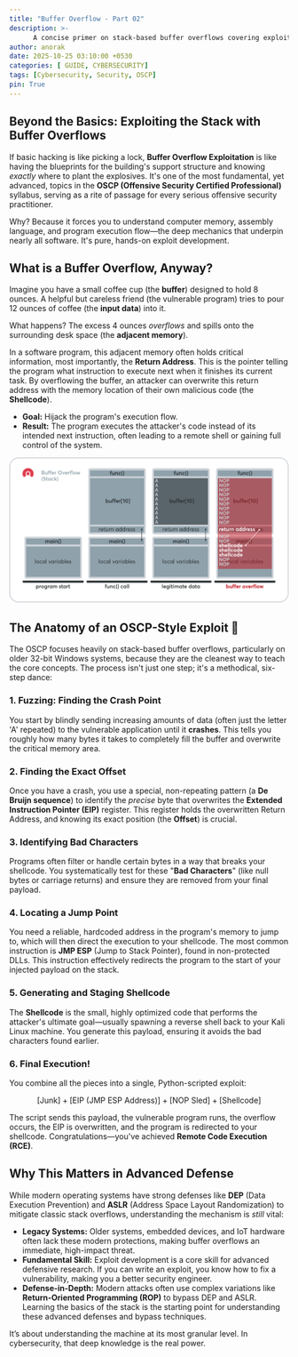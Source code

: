```yaml
--- 
title: "Buffer Overflow - Part 02"
description: >-
      A concise primer on stack-based buffer overflows covering exploitation techniques, common mitigations, and defensive best practices.
author: anorak
date: 2025-10-25 03:10:00 +0530
categories: [ GUIDE, CYBERSECURITY]
tags: [Cybersecurity, Security, OSCP]
pin: True
--- 
```



## Beyond the Basics: Exploiting the Stack with Buffer Overflows  

If basic hacking is like picking a lock, **Buffer Overflow Exploitation** is like having the blueprints for the building's support structure and knowing *exactly* where to plant the explosives. It's one of the most fundamental, yet advanced, topics in the **OSCP (Offensive Security Certified Professional)** syllabus, serving as a rite of passage for every serious offensive security practitioner.

Why? Because it forces you to understand computer memory, assembly language, and program execution flow—the deep mechanics that underpin nearly all software. It's pure, hands-on exploit development.
 

## What is a Buffer Overflow, Anyway?  

Imagine you have a small coffee cup (the **buffer**) designed to hold 8 ounces. A helpful but careless friend (the vulnerable program) tries to pour 12 ounces of coffee (the **input data**) into it.

What happens? The excess 4 ounces *overflows* and spills onto the surrounding desk space (the **adjacent memory**).

In a software program, this adjacent memory often holds critical information, most importantly, the **Return Address**. This is the pointer telling the program what instruction to execute next when it finishes its current task. By overflowing the buffer, an attacker can overwrite this return address with the memory location of their own malicious code (the **Shellcode**).

* **Goal:** Hijack the program's execution flow.
* **Result:** The program executes the attacker's code instead of its intended next instruction, often leading to a remote shell or gaining full control of the system.

 ![Buffer-Overflow](/assets/img/202510/buffer-overflow.png)
    
## The Anatomy of an OSCP-Style Exploit 🔬

The OSCP focuses heavily on stack-based buffer overflows, particularly on older 32-bit Windows systems, because they are the cleanest way to teach the core concepts. The process isn't just one step; it's a methodical, six-step dance:

### 1. Fuzzing: Finding the Crash Point

You start by blindly sending increasing amounts of data (often just the letter 'A' repeated) to the vulnerable application until it **crashes**. This tells you roughly how many bytes it takes to completely fill the buffer and overwrite the critical memory area.

### 2. Finding the Exact Offset

Once you have a crash, you use a special, non-repeating pattern (a **De Bruijn sequence**) to identify the *precise* byte that overwrites the **Extended Instruction Pointer (EIP)** register. This register holds the overwritten Return Address, and knowing its exact position (the **Offset**) is crucial.

### 3. Identifying Bad Characters

Programs often filter or handle certain bytes in a way that breaks your shellcode. You systematically test for these "**Bad Characters**" (like null bytes or carriage returns) and ensure they are removed from your final payload.

### 4. Locating a Jump Point

You need a reliable, hardcoded address in the program's memory to jump to, which will then direct the execution to your shellcode. The most common instruction is **JMP ESP** (Jump to Stack Pointer), found in non-protected DLLs. This instruction effectively redirects the program to the start of your injected payload on the stack.

### 5. Generating and Staging Shellcode

The **Shellcode** is the small, highly optimized code that performs the attacker's ultimate goal—usually spawning a reverse shell back to your Kali Linux machine. You generate this payload, ensuring it avoids the bad characters found earlier.

### 6. Final Execution!

You combine all the pieces into a single, Python-scripted exploit:

$$[\text{Junk}] + [\text{EIP (JMP ESP Address)}] + [\text{NOP Sled}] + [\text{Shellcode}]$$

The script sends this payload, the vulnerable program runs, the overflow occurs, the EIP is overwritten, and the program is redirected to your shellcode. Congratulations—you've achieved **Remote Code Execution (RCE)**.

 

## Why This Matters in Advanced Defense

While modern operating systems have strong defenses like **DEP** (Data Execution Prevention) and **ASLR** (Address Space Layout Randomization) to mitigate classic stack overflows, understanding the mechanism is *still* vital:

* **Legacy Systems:** Older systems, embedded devices, and IoT hardware often lack these modern protections, making buffer overflows an immediate, high-impact threat.
* **Fundamental Skill:** Exploit development is a core skill for advanced defensive research. If you can write an exploit, you know how to fix a vulnerability, making you a better security engineer.
* **Defense-in-Depth:** Modern attacks often use complex variations like **Return-Oriented Programming (ROP)** to bypass DEP and ASLR. Learning the basics of the stack is the starting point for understanding these advanced defenses and bypass techniques.

It’s about understanding the machine at its most granular level. In cybersecurity, that deep knowledge is the real power. 